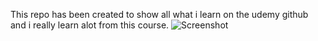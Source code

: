 This repo has been created to show all what i learn on the udemy github and i really learn alot from this course.
![Screenshot](screenshot/.png)

